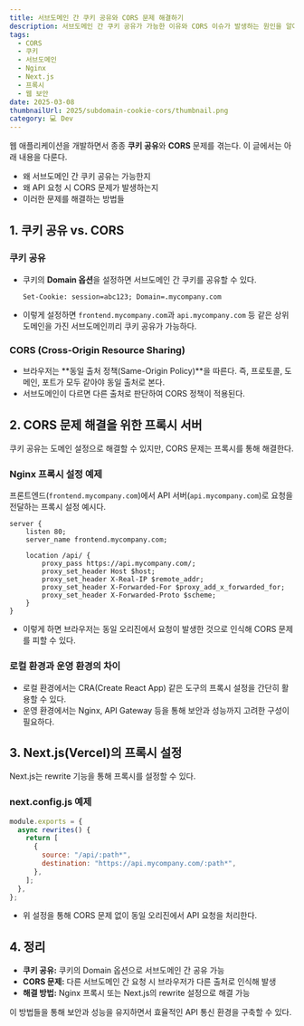```yaml
---
title: 서브도메인 간 쿠키 공유와 CORS 문제 해결하기
description: 서브도메인 간 쿠키 공유가 가능한 이유와 CORS 이슈가 발생하는 원인을 알아보고, Nginx 프록시와 Next.js 리라이트를 활용한 실용적인 해결 방법을 소개합니다.
tags:
  - CORS
  - 쿠키
  - 서브도메인
  - Nginx
  - Next.js
  - 프록시
  - 웹 보안
date: 2025-03-08
thumbnailUrl: 2025/subdomain-cookie-cors/thumbnail.png
category: 💻 Dev
---
```


웹 애플리케이션을 개발하면서 종종 **쿠키 공유**와 **CORS** 문제를 겪는다. 이 글에서는 아래 내용을 다룬다.

- 왜 서브도메인 간 쿠키 공유는 가능한지
- 왜 API 요청 시 CORS 문제가 발생하는지
- 이러한 문제를 해결하는 방법들

## 1. 쿠키 공유 vs. CORS

### 쿠키 공유

- 쿠키의 **Domain 옵션**을 설정하면 서브도메인 간 쿠키를 공유할 수 있다.
  ```
  Set-Cookie: session=abc123; Domain=.mycompany.com
  ```
- 이렇게 설정하면 `frontend.mycompany.com`과 `api.mycompany.com` 등 같은 상위 도메인을 가진 서브도메인끼리 쿠키 공유가 가능하다.

### CORS (Cross-Origin Resource Sharing)

- 브라우저는 **동일 출처 정책(Same-Origin Policy)**을 따른다. 즉, 프로토콜, 도메인, 포트가 모두 같아야 동일 출처로 본다.
- 서브도메인이 다르면 다른 출처로 판단하여 CORS 정책이 적용된다.

## 2. CORS 문제 해결을 위한 프록시 서버

쿠키 공유는 도메인 설정으로 해결할 수 있지만, CORS 문제는 프록시를 통해 해결한다.

### Nginx 프록시 설정 예제

프론트엔드(`frontend.mycompany.com`)에서 API 서버(`api.mycompany.com`)로 요청을 전달하는 프록시 설정 예시다.

```nginx
server {
    listen 80;
    server_name frontend.mycompany.com;

    location /api/ {
        proxy_pass https://api.mycompany.com/;
        proxy_set_header Host $host;
        proxy_set_header X-Real-IP $remote_addr;
        proxy_set_header X-Forwarded-For $proxy_add_x_forwarded_for;
        proxy_set_header X-Forwarded-Proto $scheme;
    }
}
```

- 이렇게 하면 브라우저는 동일 오리진에서 요청이 발생한 것으로 인식해 CORS 문제를 피할 수 있다.

### 로컬 환경과 운영 환경의 차이

- 로컬 환경에서는 CRA(Create React App) 같은 도구의 프록시 설정을 간단히 활용할 수 있다.
- 운영 환경에서는 Nginx, API Gateway 등을 통해 보안과 성능까지 고려한 구성이 필요하다.

## 3. Next.js(Vercel)의 프록시 설정

Next.js는 rewrite 기능을 통해 프록시를 설정할 수 있다.

### next.config.js 예제

```js
module.exports = {
  async rewrites() {
    return [
      {
        source: "/api/:path*",
        destination: "https://api.mycompany.com/:path*",
      },
    ];
  },
};
```

- 위 설정을 통해 CORS 문제 없이 동일 오리진에서 API 요청을 처리한다.

## 4. 정리

- **쿠키 공유:** 쿠키의 Domain 옵션으로 서브도메인 간 공유 가능
- **CORS 문제:** 다른 서브도메인 간 요청 시 브라우저가 다른 출처로 인식해 발생
- **해결 방법:** Nginx 프록시 또는 Next.js의 rewrite 설정으로 해결 가능

이 방법들을 통해 보안과 성능을 유지하면서 효율적인 API 통신 환경을 구축할 수 있다.
